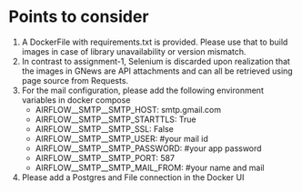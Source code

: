 # Points to consider
1. A DockerFile with requirements.txt is provided. Please use that to build images in case of library unavailability or version mismatch.
2. In contrast to assignment-1, Selenium is discarded upon realization that the images in GNews are API attachments and can all be retrieved using page source from Requests.
3. For the mail configuration, please add the following environment variables in docker compose
   - AIRFLOW__SMTP__SMTP_HOST: smtp.gmail.com
   - AIRFLOW__SMTP__SMTP_STARTTLS: True
   - AIRFLOW__SMTP__SMTP_SSL: False
   - AIRFLOW__SMTP__SMTP_USER:  #your mail id
   - AIRFLOW__SMTP__SMTP_PASSWORD: #your app password
   - AIRFLOW__SMTP__SMTP_PORT: 587
   - AIRFLOW__SMTP__SMTP_MAIL_FROM: #your name and mail
4. Please add a Postgres and File connection in the Docker UI
